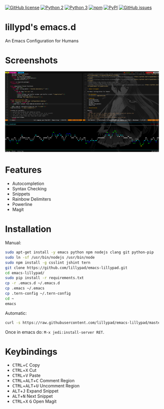 [![GitHub license](https://img.shields.io/github/license/lillypad/emacs-lillypad.svg)](https://github.com/lillypad/emacs-lillypad/blob/master/LICENSE)
[![Python 2](https://img.shields.io/badge/Python-2-brightgreen.svg)](https://github.com/lillypad/emacs-lillypad/)
[![Python 3](https://img.shields.io/badge/Python-3-brightgreen.svg)](https://github.com/lillypad/emacs-lillypad/)
[![npm](https://img.shields.io/npm/v/npm.svg)]()
[![PyPI](https://img.shields.io/pypi/v/nine.svg)]()
[![GitHub issues](https://img.shields.io/github/issues/lillypad/emacs-lillypad.svg)](https://github.com/lillypad/emacs-lillypad/issues)

# lillypd's emacs.d

An Emacs Configuration for Humans

# Screenshots
![Screenshot](img/emacs-lillypad.png)

# Features
- Autocompletion
- Syntax Checking
- Snippets
- Rainbow Delimiters
- Powerline
- Magit

# Installation

Manual:
```bash
sudo apt-get install -y emacs python npm nodejs clang git python-pip
sudo ln -sf /usr/bin/nodejs /usr/bin/node
sudo npm install -g csslint jshint tern
git clone https://github.com/lillypad/emacs-lillypad.git
cd emacs-lillypad/
sudo pip install -r requirements.txt
cp -r .emacs.d ~/.emacs.d
cp .emacs ~/.emacs
cp .tern-config ~/.tern-config
cd ~
emacs
```

Automatic:
```bash
curl -s https://raw.githubusercontent.com/lillypad/emacs-lillypad/master/setup.sh | bash
```

Once in emacs do: `M-x jedi:install-server RET`.

# Keybindings
- <kbd>CTRL</kbd>+<kbd>C</kbd> Copy
- <kbd>CTRL</kbd>+<kbd>X</kbd> Cut
- <kbd>CTRL</kbd>+<kbd>V</kbd> Paste
- <kbd>CTRL</kbd>+<kbd>ALT</kbd>+<kbd>C</kbd> Comment Region
- <kbd>CTRL</kbd>+<kbd>ALT</kbd>+<kbd>U</kbd> Uncomment Region
- <kbd>ALT</kbd>+<kbd>J</kbd> Expand Snippet
- <kbd>ALT</kbd>+<kbd>N</kbd> Next Snippet
- <kbd>CTRL</kbd>+<kbd>X</kbd> <kbd>G</kbd> Open Magit
